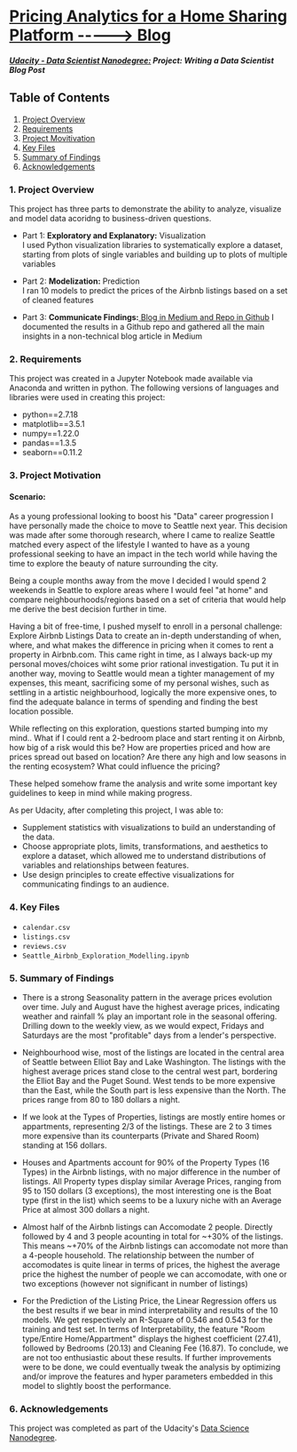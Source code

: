 # [Pricing Analytics for a Home Sharing Platform -----> Blog ](https://medium.com/@robinhocepied/how-to-set-your-next-airbnb-listing-price-smartly-589b49f97cf1)
#### [_Udacity - Data Scientist Nanodegree:_](https://www.udacity.com/school-of-data-science) _Project: Writing a Data Scientist Blog Post_
## Table of Contents

1. [Project Overview](#project)
2. [Requirements](#requirements)
3. [Project Movitivation](#motivation)
4. [Key Files](#files)
5. [Summary of Findings](#summary)
6. [Acknowledgements](#acknowledgements)

### 1. Project Overview<a id="project"></a>
This project has three parts to demonstrate the ability to analyze, visualize and model data acoridng to business-driven questions.

- Part 1: **Exploratory and Explanatory:** Visualization\
    I used Python visualization libraries to systematically explore a dataset, starting from plots of single variables and building up to plots of multiple variables
    
- Part 2: **Modelization:** Prediction\
    I ran 10 models to predict the prices of the Airbnb listings based on a set of cleaned features
    
- Part 3: **Communicate Findings:**[ Blog in Medium and Repo in Github](https://medium.com/@robinhocepied/how-to-set-your-next-airbnb-listing-price-smartly-589b49f97cf1) 
    I documented the results in a Github repo and gathered all the main insights in a non-technical blog article in Medium

### 2. Requirements<a id="requirements"></a>
This project was created in a Jupyter Notebook made available via Anaconda and written in python. 
The following versions of languages and libraries were used in creating this project:
- python==2.7.18
- matplotlib==3.5.1
- numpy==1.22.0
- pandas==1.3.5
- seaborn==0.11.2

### 3. Project Motivation<a id="motivation"></a>

#### Scenario:
As a young professional looking to boost his "Data" career progression I have personally made the choice to move to Seattle next year. This decision was made after some thorough research, where I came to realize Seattle matched every aspect of the lifestyle I wanted to have as a young professional seeking to have an impact in the tech world while having the time to explore the beauty of nature surrounding the city.

Being a couple months away from the move I decided I would spend 2 weekends in Seattle to explore areas where I would feel "at home" and compare neighbourhoods/regions based on a set of criteria that would help me derive the best decision further in time.

Having a bit of free-time, I pushed myself to enroll in a personal challenge: Explore Airbnb Listings Data to create an in-depth understanding of when, where, and what makes the difference in pricing when it comes to rent a property in Airbnb.com. This came right in time, as I always back-up my personal moves/choices wiht some prior rational investigation. Tu put it in another way, moving to Seattle would mean a tighter management of my expenses, this meant, sacrificing some of my personal wishes, such as settling in a artistic neighbourhood, logically the more expensive ones, to find the adequate balance in terms of spending and finding the best location possible.

While reflecting on this exploration, questions started bumping into my mind.. What if I could rent a 2-bedroom place and start renting it on Airbnb, how big of a risk would this be? How are properties priced and how are prices spread out based on location? Are there any high and low seasons in the renting ecosystem? What could influence the pricing?

These helped somehow frame the analysis and write some important key guidelines to keep in mind while making progress.

As per Udacity, after completing this project, I was able to:
- Supplement statistics with visualizations to build an understanding of the data.
- Choose appropriate plots, limits, transformations, and aesthetics to explore a dataset, which allowed me to understand distributions of variables and relationships between features.
- Use design principles to create effective visualizations for communicating findings to an audience.

### 4. Key Files<a id="files"></a>
- `calendar.csv`
- `listings.csv`
- `reviews.csv`
- `Seattle_Airbnb_Exploration_Modelling.ipynb`

    
### 5. Summary of Findings<a id="summary"></a>

- There is a strong Seasonality pattern in the average prices evolution over time. July and August have the highest average prices, indicating weather and rainfall % play an important role in the seasonal offering. Drilling down to the weekly view, as we would expect, Fridays and Saturdays are the most "profitable" days from a lender's perspective.

- Neighbourhood wise, most of the listings are located in the central area of Seattle between Elliot Bay and Lake Washington. The listings with the highest average prices stand close to the central west part, bordering the Elliot Bay and the Puget Sound. West tends to be more expensive than the East, while the South part is less expensive than the North. The prices range from 80 to 180 dollars a night.

- If we look at the Types of Properties, listings are mostly entire homes or appartments, representing 2/3 of the listings. These are 2 to 3 times more expensive than its counterparts (Private and Shared Room) standing at 156 dollars.

- Houses and Apartments account for 90% of the Property Types (16 Types) in the Airbnb listings, with no major difference in the number of listings. All Property types display similar Average Prices, ranging from 95 to 150 dollars (3 exceptions), the most interesting one is the Boat type (first in the list) which seems to be a luxury niche with an Average Price at almost 300 dollars a night.

- Almost half of the Airbnb listings can Accomodate 2 people. Directly followed by 4 and 3 people acounting in total for ~+30% of the listings. This means ~+70% of the Airbnb listings can accomodate not more than a 4-people household. The relationship between the number of accomodates is quite linear in terms of prices, the highest the average price the highest the number of people we can accomodate, with one or two exceptions (however not significant in number of listings)

- For the Prediction of the Listing Price, the Linear Regression offers us the best results if we bear in mind interpretability and results of the 10 models. We get respectively an R-Square of 0.546 and 0.543 for the training and test set. In terms of Interpretability, the feature "Room type/Entire Home/Appartment" displays the highest coefficient (27.41), followed by Bedrooms (20.13) and Cleaning Fee (16.87). To conclude, we are not too enthusiastic about these results. If further improvements were to be done, we could eventually tweak the analysis by optimizing and/or improve the features and hyper parameters embedded in this model to slightly boost the performance.




### 6. Acknowledgements<a id="acknowledgements"></a>
This project was completed as part of the Udacity's [Data Science Nanodegree](https://www.udacity.com/school-of-data-science).
